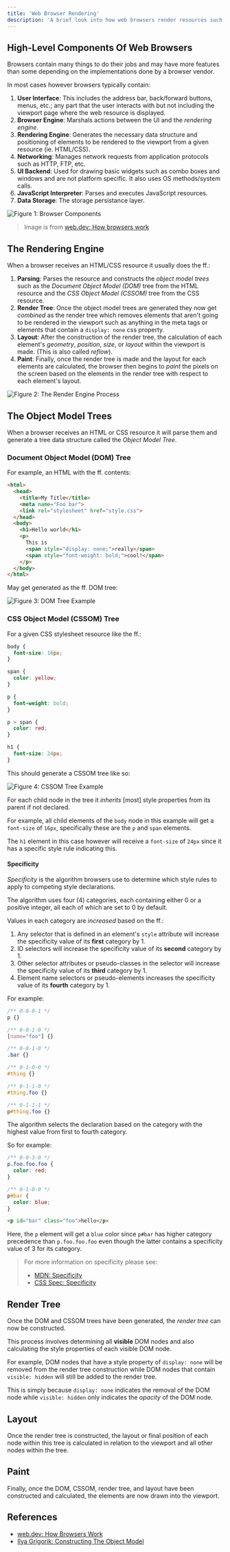 ```yaml
---
title: 'Web Browser Rendering'
description: 'A brief look into how web browsers render resources such as HTML/CSS into pixels on the screen.'
---
```


## High-Level Components Of Web Browsers

Browsers contain many things to do their jobs and may have more features than some 
depending on the implementations done by a browser vendor.

In most cases however browsers typically contain:

1. **User Interface**: This includes the address bar, back/forward buttons, 
   menus, etc.; any part that the user interacts with but not including 
   the viewport page where the web resource is displayed.
2. **Browser Engine**: Marshals actions between the UI and the *rendering engine*.
3. **Rendering Engine**: Generates the necessary data structure and positioning 
   of elements to be rendered to the viewport from a given resource (ie. HTML/CSS).
4. **Networking**: Manages network requests from application protocols such as 
   HTTP, FTP, etc.
5. **UI Backend**: Used for drawing basic widgets such as combo boxes and windows 
   and are not platform specific. It also uses OS methods/system calls.
6. **JavaScript Interpreter**: Parses and executes JavaScript resources.
7. **Data Storage**: The storage persistance layer.

![Figure 1: Browser Components](/images/browser-components.avif)

> Image is from [web.dev: How browsers work](https://web.dev/howbrowserswork/#the-browsers-high-level-structure)

## The Rendering Engine

When a browser receives an HTML/CSS resource it usually does the ff.:

1. **Parsing**: Parses the resource and constructs the *object model trees* such as 
   the *Document Object Model (DOM)* tree from the HTML resource and 
   the *CSS Object Model (CSSOM)* tree from the CSS resource.
2. **Render Tree**: Once the object model trees are generated they now get *combined* 
   as the render tree which removes elements that aren't going to 
   be rendered in the viewport such as anything in the meta tags or 
   elements that contain a `display: none` css property.
3. **Layout**: After the construction of the render tree, the calculation of each 
   element's *geometry*, *position*, *size*, or *layout* within the 
   viewport is made. (This is also called *reflow*).
4. **Paint**: Finally, once the render tree is made and the layout for each elements 
   are calculated, the browser then begins to *paint* the pixels on the screen based 
   on the elements in the render tree with respect to each element's layout.
   
![Figure 2: The Render Engine Process](/images/browser-rendering-process.png)

## The Object Model Trees

When a browser receives an HTML or CSS resource it will parse them and generate 
a tree data structure called the *Object Model Tree*.

### Document Object Model (DOM) Tree

For example, an HTML with the ff. contents:

```html
<html>
  <head>
    <title>My Title</title>
    <meta name="Foo bar">
    <link rel="stylesheet" href="style.css">
  </head>
  <body>
    <h1>Hello world</h1>
    <p>
      This is 
      <span style="display: none;">really</span>
      <span style="font-weight: bold;">cool!</span>
    </p>
  </body>
</html>
```

May get generated as the ff. DOM tree:

![Figure 3: DOM Tree Example](/images/dom-tree-example.png)

### CSS Object Model (CSSOM) Tree

For a given CSS stylesheet resource like the ff.:

```css
body {
  font-size: 16px;
}

span {
  color: yellow;
}

p {
  font-weight: bold;
}

p > span {
  color: red;
}

h1 {
  font-size: 24px;
}
```

This should generate a CSSOM tree like so:

![Figure 4: CSSOM Tree Example](/images/cssom-tree-example.png)

For each child node in the tree it *inherits* [most] style properties from 
its parent if not declared.

For example, all child elements of the `body` node in this example will get 
a `font-size` of `16px`, specifically these are the `p` and `span` elements.

The `h1` element in this case however will receive a `font-size` of `24px` since 
it has a specific style rule indicating this.

#### Specificity

*Specificity* is the algorithm browsers use to determine which style rules to apply 
to competing style declarations.

The algorithm uses four (4) categories, each containing either $0$ or a positive 
integer, all each of which are set to $0$ by default.

Values in each category are *increased* based on the ff.:

1. Any selector that is defined in an element's `style` attribute will increase 
   the specificity value of its **first** category by $1$.
2. ID selectors will increase the specificity value of its **second** category by $1$.
3. Other selector attributes or pseudo-classes in the selector will increase 
   the specificity value of its **third** category by 1.
4. Element name selectors or pseudo-elements increases the specificity value of its 
   **fourth** category by 1.

For example:

```css
/** 0-0-0-1 */
p {}

/** 0-0-1-0 */
[name="foo"] {}

/** 0-0-1-0 */
.bar {}

/** 0-1-0-0 */
#thing {}

/** 0-1-1-0 */
#thing.foo {}

/** 0-1-1-1 */
p#thing.foo {}
```

The algorithm selects the declaration based on the category with the 
highest value from first to fourth category.

So for example:

```css
/** 0-0-3-0 */
p.foo.foo.foo {
  color: red;
}

/** 0-1-0-0 */
p#bar {
  color: blue;
}
```

```html
<p id="bar" class="foo">hello</p>
```

Here, the `p` element will get a `blue` color since `p#bar` has higher category precedence 
than `p.foo.foo.foo` even though the latter contains a specificity value of $3$ for its 
category.

> For more information on specificity please see: 
> - [MDN: Specificity](https://developer.mozilla.org/en-US/docs/Web/CSS/Specificity)
> - [CSS Spec: Specificity](https://www.w3.org/TR/CSS2/cascade.html#specificity)

## Render Tree

Once the DOM and CSSOM trees have been generated, the *render tree* can now be constructed. 

This process involves determining all **visible** DOM nodes and also calculating the style 
properties of each visible DOM node.

For example, DOM nodes that have a style property of `display: none` will be removed from 
the render tree construction while DOM nodes that contain `visible: hidden` will still 
be added to the render tree.

This is simply because `display: none` indicates the removal of the DOM node while `visible: hidden` 
only indicates the *opacity* of the DOM node.

## Layout

Once the render tree is constructed, the layout or final position of each node within this tree 
is calculated in relation to the viewport and all other nodes within the tree.

## Paint

Finally, once the DOM, CSSOM, render tree, and layout have been constructed and calculated, the 
elements are now drawn into the viewport.

## References

- [web.dev: How Browsers Work](https://web.dev/howbrowserswork)
- [Ilya Grigorik: Constructing The Object Model](https://web.dev/critical-rendering-path-constructing-the-object-model/)
